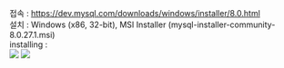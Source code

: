 접속 : https://dev.mysql.com/downloads/windows/installer/8.0.html <br>
설치 : Windows (x86, 32-bit), MSI Installer
       (mysql-installer-community-8.0.27.1.msi) <br>
installing : <br>
<img src="https://user-images.githubusercontent.com/82863823/144197840-55f899f8-5e90-453c-9689-9c7c9b4c093a.png" />
<img src="https://user-images.githubusercontent.com/82863823/144199297-e31d841c-de67-44a8-9c8c-7075b5ee86bf.png" />
